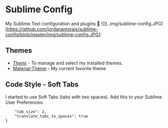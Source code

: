 # Sublime Config
My Sublime Text configuration and plugins :green_heart:
![][..img/sublime-config.JPG]
[https://github.com/jordanamorais/sublime-config/blob/master/img/sublime-config.JPG]:

## Themes ##

* [Themr](https://packagecontrol.io/packages/Themr) - To manage and select my installed themes.
* [Material-Theme](https://packagecontrol.io/packages/Material%20Theme) - My current favorite theme

## Code Style - Soft Tabs ##

I started to use Soft Tabs (tabs with two spaces). Add this to your Sublime User Preferences:

``` 
    "tab_size": 2,
    "translate_tabs_to_spaces": true
}
```



